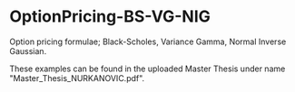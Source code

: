 # OptionPricing-BS-VG-NIG
Option pricing formulae; Black-Scholes, Variance Gamma, Normal Inverse Gaussian.

These examples can be found in the uploaded Master Thesis under name "Master_Thesis_NURKANOVIC.pdf".
